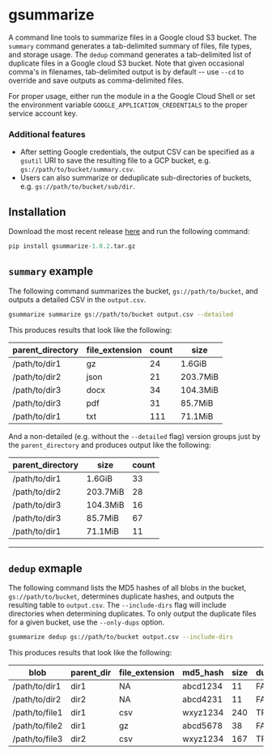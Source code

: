 # gsummarize

A command line tools to summarize files in a Google cloud S3 bucket. The `summary` command generates a tab-delimited summary of files, file types, and storage usage. The `dedup` command generates a tab-delimited list of duplicate files in a Google cloud S3 bucket. Note that given occasional comma's in filenames, tab-delimited output is by default -- use `--cd` to override and save outputs as comma-delimited files.

For proper usage, either run the module in a the Google Cloud Shell or set the environment variable `GOOGLE_APPLICATION_CREDENTIALS` to the proper service account key. 

### Additional features

- After setting Google credentials, the output CSV can be specified as a `gsutil` URI to save the resulting file to a GCP bucket, e.g. `gs://path/to/bucket/summary.csv`.
- Users can also summarize or deduplicate sub-directories of buckets, e.g. `gs://path/to/bucket/sub/dir`.

## Installation

Download the most recent release [here](https://github.com/nashbio/gsummarize/releases/) and run the following command:

```python
pip install gsummarize-1.0.2.tar.gz
```

## `summary` example

The following command summarizes the bucket, `gs://path/to/bucket`, and outputs a detailed CSV in the `output.csv`. 


```bash
gsummarize summarize gs://path/to/bucket output.csv --detailed
```

This produces results that look like the following:

| **parent_directory** | **file_extension** | **count** | **size** |
| -------------------- | ------------------ | --------- | -------- |
| /path/to/dir1        | gz                 | 24        | 1.6GiB   |
| /path/to/dir2        | json               | 21        | 203.7MiB |
| /path/to/dir3        | docx               | 34        | 104.3MiB |
| /path/to/dir3        | pdf                | 31        | 85.7MiB  |
| /path/to/dir1        | txt                | 111       | 71.1MiB  |

And a non-detailed (e.g. without the `--detailed` flag) version groups just by the `parent_directory` and produces output like the following:

| **parent_directory** | **size** | **count** |
| -------------------- | -------- | --------- |
| /path/to/dir1        | 1.6GiB   | 33        |
| /path/to/dir2        | 203.7MiB | 28        |
| /path/to/dir3        | 104.3MiB | 16        |
| /path/to/dir3        | 85.7MiB  | 67        |
| /path/to/dir1        | 71.1MiB  | 11        |

---

## `dedup` exmaple

The following command lists the MD5 hashes of all blobs in the bucket, `gs://path/to/bucket`, determines duplicate hashes, and outputs the resulting table to `output.csv`. The `--include-dirs` flag will include directories when determining duplicates. To only output the duplicate files for a given bucket, use the `--only-dups` option.

```bash
gsummarize dedup gs://path/to/bucket output.csv --include-dirs
```

This produces results that look like the following:

| **blob**       | **parent_dir** | **file_extension** | **md5_hash** | **size** | **duplicated** |
| -------------- | -------------- | ------------------ | ------------ | -------- | -------------- |
| /path/to/dir1  | dir1           | NA                 | abcd1234     | 11       | FALSE          |
| /path/to/dir2  | dir2           | NA                 | abcd4231     | 11       | FALSE          |
| /path/to/file1 | dir1           | csv                | wxyz1234     | 240      | TRUE           |
| /path/to/file2 | dir1           | gz                 | abcd5678     | 38       | FALSE          |
| /path/to/file3 | dir2           | csv                | wxyz1234     | 167      | TRUE           |

